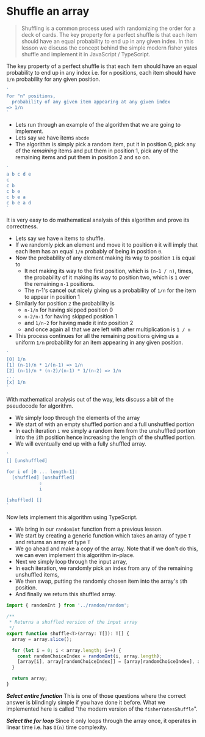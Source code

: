 # Shuffle an array
> Shuffling is a common process used with randomizing the order for a deck of cards.
The key property for a perfect shuffle is that each item should have an equal probability to end up in any given index.
> In this lesson we discuss the concept behind the simple modern fisher yates shuffle and implement it in JavaScript / TypeScript.

The key property of a perfect shuffle is that each item should have an equal probability to end up in any index i.e. for `n` positions, each item should have `1/n` probability for any given position.

```js
`
For "n" positions,
  probability of any given item appearing at any given index
=> 1/n
`
```

* Lets run through an example of the algorithm that we are going to implement.
* Lets say we have items `abcde`
* The algorithm is simply pick a random item, put it in position 0, pick any of the *remaining* items and put them in position 1, pick any of the remaining items and put them in position 2 and so on.

```js
`
a b c d e
c
c b
c b e
c b e a
c b e a d
`
```

It is very easy to do mathematical analysis of this algorithm and prove its correctness.
* Lets say we have `n` items to shuffle.
* If we randomly pick an element and move it to position `0` it will imply that each item has an equal `1/n` probably of being in position `0`.
* Now the probability of any element making its way to position `1` is equal to
  * It not making its way to the first position, which is `(n-1 / n)`, times, the probability of it making its way to position two, which is `1` over the remaining `n-1` positions.
  * The n-1's cancel out nicely giving us a probability of `1/n` for the item to appear in position 1
* Similarly for position `2` the probability is
  * `n-1/n` for having skipped position 0
  * `n-2/n-1` for having skipped position 1
  * and `1/n-2` for having made it into position 2
  * and once again all that we are left with after multiplication is `1 / n`
* This process continues for all the remaining positions giving us a uniform `1/n` probability for an item appearing in any given position.
```js
`
[0] 1/n
[1] (n-1)/n * 1/(n-1) => 1/n
[2] (n-1)/n * (n-2)/(n-1) * 1/(n-2) => 1/n
...
[x] 1/n
`
```

With mathematical analysis out of the way, lets discuss a bit of the pseudocode for algorithm.
* We simply loop through the elements of the array
* We start of with an empty shuffled portion and a full unshuffled portion
* In each iteration `i` we simply a random item from the unshuffled portion into the `i`th position hence increasing the length of the shuffled portion.
* We will eventually end up with a fully shuffled array.
```js
`
[] [unshuffled]

for i of [0 ... length-1]:
  [shuffled] [unshuffled]
            ⇧
            i

[shuffled] []
`
```

Now lets implement this algorithm using TypeScript.
* We bring in our `randomInt` function from a previous lesson.
* We start by creating a generic function which takes an array of type `T` and returns an array of type `T`
* We go ahead and make a copy of the array. Note that if we don't do this, we can even implement this algorithm in-place.
* Next we simply loop through the input array,
* In each iteration, we randomly pick an index from any of the remaining unshuffled items,
* We then swap, putting the randomly chosen item into the array's `i`th position.
* And finally we return this shuffled array.

```js
import { randomInt } from '../random/random';

/**
 * Returns a shuffled version of the input array
 */
export function shuffle<T>(array: T[]): T[] {
  array = array.slice();

  for (let i = 0; i < array.length; i++) {
    const randomChoiceIndex = randomInt(i, array.length);
    [array[i], array[randomChoiceIndex]] = [array[randomChoiceIndex], array[i]];
  }

  return array;
}
```

***Select entire function***
This is one of those questions where the correct answer is blindingly simple if you have done it before. What we implemented here is called "the modern version of the `fisherYatesShuffle`".

***Select the for loop***
Since it only loops through the array once, it operates in linear time i.e. has `O(n)` time complexity.
